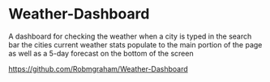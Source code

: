 # Weather-Dashboard
A dashboard for checking the weather
when a city is typed in the search bar the cities current weather stats populate to the main portion of the page as well as a 5-day forecast on the bottom of the screen

https://github.com/Robmgraham/Weather-Dashboard
